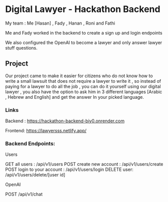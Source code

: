 # Digital Lawyer - Hackathon Backend

My team : Me [Hasan] , Fady , Hanan , Roni and Fathi

Me and Fady worked in the backend to create a sign up and login endpoints

We also configured the OpenAI to become a lawyer and only answer lawyer stuff questions.

## Project

Our project came to make it easier for citizens who do not know how to write a small lawsuit that does not require a lawyer to write it , so instead of paying for a lawyer to do all the job , you can do it yourself using our digital lawyer , you also have the option to ask him in 3 different languages [Arabic , Hebrew and English] and get the answer In your picked language.

### Links

Backend : https://hackathon-backend-biy0.onrender.com

Frontend: https://lawyersss.netlify.app/

### Backend Endpoints:

Users

GET all users : /api/v1/users
POST create new account : /api/v1/users/create
POST login to your account : /api/v1/users/login
DELETE user: /api/v1/users/delete/[user id]

OpenAI

POST /api/v1/chat
